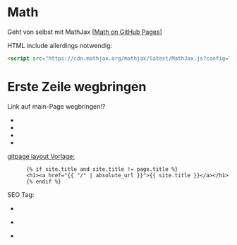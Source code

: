# Math



Geht von selbst mit MathJax [[Math on GitHub Pages](https://g14n.info/2014/09/math-on-github-pages/)]

HTML include allerdings notwendig:

```html
<script src="https://cdn.mathjax.org/mathjax/latest/MathJax.js?config=TeX-AMS-MML_HTMLorMML" type="text/javascript"></script>
```



# Erste Zeile wegbringen

Link auf main-Page wegbringen!?

- [](https://stackoverflow.com/questions/46375765/how-do-you-remove-header-on-github-pages)
- [](https://stackoverflow.com/questions/49961202/remove-md-webpage-header-in-github)
- [](https://github.com/pages-themes/primer/issues/21)
- 





[](https://matejkaf.github.io/Doc/Python/2020_Inf++/01_Basics)



[gitpage layout Vorlage:](https://github.com/pages-themes/primer/blob/master/_layouts/default.html)

```
      {% if site.title and site.title != page.title %}
      <h1><a href="{{ "/" | absolute_url }}">{{ site.title }}</a></h1>
      {% endif %}
```



SEO Tag:

- [](https://github.com/jekyll/jekyll-seo-tag)
- [](http://jekyll.github.io/jekyll-seo-tag/usage/)

- [](http://jekyll.github.io/jekyll-seo-tag/advanced-usage/)
